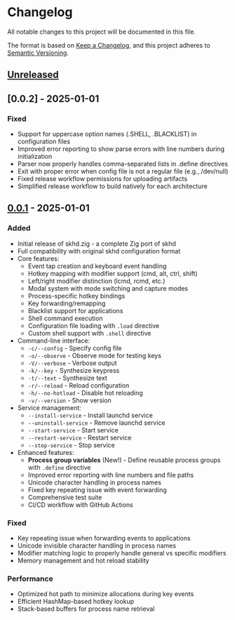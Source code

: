# Changelog

All notable changes to this project will be documented in this file.

The format is based on [Keep a Changelog](https://keepachangelog.com/en/1.0.0/),
and this project adheres to [Semantic Versioning](https://semver.org/spec/v2.0.0.html).

## [Unreleased]

## [0.0.2] - 2025-01-01

### Fixed
- Support for uppercase option names (.SHELL, .BLACKLIST) in configuration files
- Improved error reporting to show parse errors with line numbers during initialization
- Parser now properly handles comma-separated lists in .define directives
- Exit with proper error when config file is not a regular file (e.g., /dev/null)
- Fixed release workflow permissions for uploading artifacts
- Simplified release workflow to build natively for each architecture

## [0.0.1] - 2025-01-01

### Added
- Initial release of skhd.zig - a complete Zig port of skhd
- Full compatibility with original skhd configuration format
- Core features:
  - Event tap creation and keyboard event handling
  - Hotkey mapping with modifier support (cmd, alt, ctrl, shift)
  - Left/right modifier distinction (lcmd, rcmd, etc.)
  - Modal system with mode switching and capture modes
  - Process-specific hotkey bindings
  - Key forwarding/remapping
  - Blacklist support for applications
  - Shell command execution
  - Configuration file loading with `.load` directive
  - Custom shell support with `.shell` directive
- Command-line interface:
  - `-c/--config` - Specify config file
  - `-o/--observe` - Observe mode for testing keys
  - `-V/--verbose` - Verbose output
  - `-k/--key` - Synthesize keypress
  - `-t/--text` - Synthesize text
  - `-r/--reload` - Reload configuration
  - `-h/--no-hotload` - Disable hot reloading
  - `-v/--version` - Show version
- Service management:
  - `--install-service` - Install launchd service
  - `--uninstall-service` - Remove launchd service
  - `--start-service` - Start service
  - `--restart-service` - Restart service
  - `--stop-service` - Stop service
- Enhanced features:
  - **Process group variables** (New!) - Define reusable process groups with `.define` directive
  - Improved error reporting with line numbers and file paths
  - Unicode character handling in process names
  - Fixed key repeating issue with event forwarding
  - Comprehensive test suite
  - CI/CD workflow with GitHub Actions

### Fixed
- Key repeating issue when forwarding events to applications
- Unicode invisible character handling in process names
- Modifier matching logic to properly handle general vs specific modifiers
- Memory management and hot reload stability

### Performance
- Optimized hot path to minimize allocations during key events
- Efficient HashMap-based hotkey lookup
- Stack-based buffers for process name retrieval

[Unreleased]: https://github.com/yourusername/skhd.zig/compare/v0.0.1...HEAD
[0.0.1]: https://github.com/yourusername/skhd.zig/releases/tag/v0.0.1